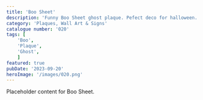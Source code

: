 ```yaml
---
title: 'Boo Sheet'
description: 'Funny Boo Sheet ghost plaque. Pefect deco for halloween. Embossed or Flat version available.'
category: 'Plaques, Wall Art & Signs'
catalogue number: '020'
tags: [
    'Boo', 
    'Plaque', 
    'Ghost',
    ]
featured: true
pubDate: '2023-09-20'
heroImage: '/images/020.png'
---
```


Placeholder content for Boo Sheet.